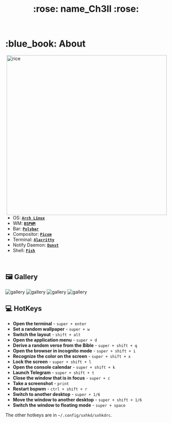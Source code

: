 <h1 align="center"> :rose: name_Ch3ll :rose: </h1>

<!-- BADGES -->
</br>

<!--<p align="center">-->
<!--  <img src="https://img.shields.io/github/issues/zproger/bspwm-dotfiles?style=for-the-badge">-->
<!--  </br>-->
<!--  <img src="https://img.shields.io/github/languages/count/zproger/bspwm-dotfiles?style=for-the-badge">-->
<!--  <img src="https://img.shields.io/github/repo-size/Zproger/bspwm-dotfiles?style=for-the-badge">-->
<!--  </br>-->
<!--</p>-->

<!-- INFORMATION -->
<h1 align="left"> :blue_book: About</h1> 

<img src="demonstration/1.png" alt="rice" align="right" width="500px">

</br>

 - OS: [**`Arch Linux`**](https://archlinux.org/)
 - WM: [**`BSPWM`**](https://github.com/baskerville/bspwm)
 - Bar: [**`Polybar`**](https://github.com/polybar/polybar)
 - Compositor: [**`Picom`**](https://github.com/yshui/picom)
 - Terminal: [**`Alacritty`**](https://github.com/alacritty/alacritty)
 - Notify Daemon: [**`Dunst`**](https://github.com/dunst-project/dunst)
 - Shell: [**`Fish`**](https://github.com/fish-shell/fish-shell)

</br>


<!-- IMAGES -->
## 🖼️ Gallery
![gallery](preview_image/1.png)
![gallery](preview_image/2.png)
![gallery](preview_image/3.png)
![gallery](preview_image/4.png)

<!-- HOTKEYS -->
## 💻 HotKeys
* **Open the terminal** - `super + enter`
* **Set a random wallpaper** - `super + w`
* **Switch the layout** - `shift + alt`
* **Open the application menu** - `super + d`
* **Derive a random verse from the Bible** - `super + shift + q`
* **Open the browser in incognito mode** - `super + shift + i`
* **Recognize the color on the screen** - `super + shift + x`
* **Lock the screen** - `super + shift + l`
* **Open the console calendar** - `super + shift + k`
* **Launch Telegram** - `super + shift + t`
* **Close the window that is in focus** - `super + c`
* **Take a screenshot** - `print`
* **Restart bspwm** - `ctrl + shift + r`
* **Switch to another desktop** - `super + 1/6`
* **Move the window to another desktop** - `super + shift + 1/6`
* **Switch the window to floating mode** - `super + space`

The other hotkeys are in `~/.config/sxhkd/sxhkdrc`.

#
